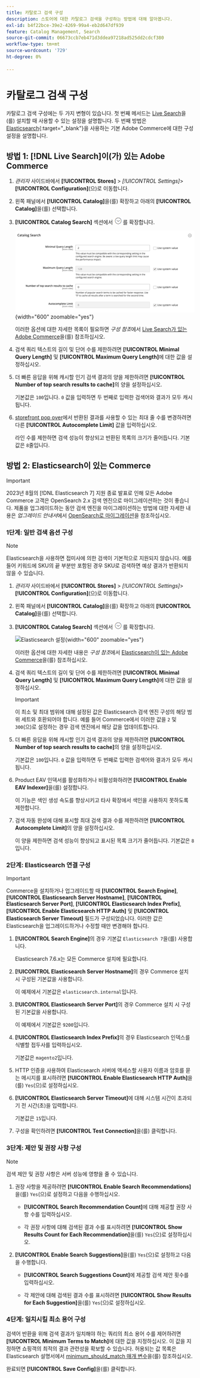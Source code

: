 ```yaml
---
title: 카탈로그 검색 구성
description: 스토어에 대한 카탈로그 검색을 구성하는 방법에 대해 알아봅니다.
exl-id: b4f22bce-39e2-4269-99a4-eb2d647df939
feature: Catalog Management, Search
source-git-commit: 06673ccb7eb471d3ddea97218ad525dd2cdcf380
workflow-type: tm+mt
source-wordcount: '729'
ht-degree: 0%

---
```


# 카탈로그 검색 구성

카탈로그 검색 구성에는 두 가지 변형이 있습니다. 첫 번째 메서드는 [Live Search](https://experienceleague.adobe.com/docs/commerce-merchant-services/live-search/overview.html)을(를) 설치할 때 사용할 수 있는 설정을 설명합니다. 두 번째 방법은 [Elasticsearch][1]{:target=&quot;_blank&quot;}을 사용하는 기본 Adobe Commerce에 대한 구성 설정을 설명합니다.

## 방법 1: [!DNL Live Search]이(가) 있는 Adobe Commerce

1. _관리자_ 사이드바에서 **[!UICONTROL Stores]** > _[!UICONTROL Settings]_>**[!UICONTROL Configuration]**(으)로 이동합니다.

1. 왼쪽 패널에서 **[!UICONTROL Catalog]**&#x200B;을(를) 확장하고 아래의 **[!UICONTROL Catalog]**&#x200B;을(를) 선택합니다.

1. **[!UICONTROL Catalog Search]** 섹션에서 ![확장 선택기](../assets/icon-display-expand.png)를 확장합니다.

   ![실시간 검색에 대한 카탈로그 검색](../configuration-reference/catalog/assets/catalog-search-live-search.png){width="600" zoomable="yes"}

   이러한 옵션에 대한 자세한 목록이 필요하면 _구성 참조_&#x200B;에서 [Live Search가 있는 Adobe Commerce](../configuration-reference/catalog/catalog.md#adobe-commerce-with-live-search)을(를) 참조하십시오.

1. 검색 쿼리 텍스트의 길이 및 단어 수를 제한하려면 **[!UICONTROL Minimal Query Length]** 및 **[!UICONTROL Maximum Query Length]**&#x200B;에 대한 값을 설정하십시오.

1. 더 빠른 응답을 위해 캐시할 인기 검색 결과의 양을 제한하려면 **[!UICONTROL Number of top search results to cache]**&#x200B;의 양을 설정하십시오.

   기본값은 `100`입니다. `0` 값을 입력하면 두 번째로 입력한 검색어와 결과가 모두 캐시됩니다.

1. [storefront pop over](https://experienceleague.adobe.com/docs/commerce-merchant-services/live-search/live-search-storefront/quick-tour.html)에서 반환된 결과를 사용할 수 있는 최대 줄 수를 변경하려면 다른 **[!UICONTROL Autocomplete Limit]** 값을 입력하십시오.

   라인 수를 제한하면 검색 성능이 향상되고 반환된 목록의 크기가 줄어듭니다. 기본값은 `8`줄입니다.

## 방법 2: Elasticsearch이 있는 Commerce

>[!IMPORTANT]
>
>2023년 8월의 [!DNL Elasticsearch 7] 지원 종료 발표로 인해 모든 Adobe Commerce 고객은 OpenSearch 2.x 검색 엔진으로 마이그레이션하는 것이 좋습니다. 제품을 업그레이드하는 동안 검색 엔진을 마이그레이션하는 방법에 대한 자세한 내용은 _업그레이드 안내서_&#x200B;에서 [OpenSearch로 마이그레이션](https://experienceleague.adobe.com/docs/commerce-operations/upgrade-guide/prepare/opensearch-migration.html)을 참조하십시오.

### 1단계: 일반 검색 옵션 구성

>[!NOTE]
>
>Elasticsearch을 사용하면 접미사에 의한 검색이 기본적으로 지원되지 않습니다. 예를 들어 키워드에 SKU의 끝 부분만 포함된 경우 SKU로 검색하면 예상 결과가 반환되지 않을 수 있습니다.

1. _관리자_ 사이드바에서 **[!UICONTROL Stores]** > _[!UICONTROL Settings]_>**[!UICONTROL Configuration]**(으)로 이동합니다.

1. 왼쪽 패널에서 **[!UICONTROL Catalog]**&#x200B;을(를) 확장하고 아래의 **[!UICONTROL Catalog]**&#x200B;을(를) 선택합니다.

1. **[!UICONTROL Catalog Search]** 섹션에서 ![확장 선택기](../assets/icon-display-expand.png)를 확장합니다.

   ![Elasticsearch 설정](../configuration-reference/catalog/assets/catalog-search-elasticsearch.png){width="600" zoomable="yes"}

   이러한 옵션에 대한 자세한 내용은 _구성 참조_&#x200B;에서 [Elasticsearch이 있는 Adobe Commerce](../configuration-reference/catalog/catalog.md#adobe-commerce-with-elasticsearch)을(를) 참조하십시오.

1. 검색 쿼리 텍스트의 길이 및 단어 수를 제한하려면 **[!UICONTROL Minimal Query Length]** 및 **[!UICONTROL Maximum Query Length]**&#x200B;에 대한 값을 설정하십시오.

   >[!IMPORTANT]
   >
   >이 최소 및 최대 범위에 대해 설정된 값은 Elasticsearch 검색 엔진 구성의 해당 범위 세트와 호환되어야 합니다. 예를 들어 Commerce에서 이러한 값을 `2` 및 `300`(으)로 설정하는 경우 검색 엔진에서 해당 값을 업데이트합니다.

1. 더 빠른 응답을 위해 캐시할 인기 검색 결과의 양을 제한하려면 **[!UICONTROL Number of top search results to cache]**&#x200B;의 양을 설정하십시오.

   기본값은 `100`입니다. `0` 값을 입력하면 두 번째로 입력한 검색어와 결과가 모두 캐시됩니다.

1. Product EAV 인덱서를 활성화하거나 비활성화하려면 **[!UICONTROL Enable EAV Indexer]**&#x200B;을(를) 설정합니다.

   이 기능은 색인 생성 속도를 향상시키고 타사 확장에서 색인을 사용하지 못하도록 제한합니다.

1. 검색 자동 완성에 대해 표시할 최대 검색 결과 수를 제한하려면 **[!UICONTROL Autocomplete Limit]**&#x200B;의 양을 설정하십시오.

   이 양을 제한하면 검색 성능이 향상되고 표시된 목록 크기가 줄어듭니다. 기본값은 `8`입니다.

### 2단계: Elasticsearch 연결 구성

>[!IMPORTANT]
>
>Commerce을 설치하거나 업그레이드할 때 **[!UICONTROL Search Engine]**, **[!UICONTROL Elasticsearch Server Hostname]**, **[!UICONTROL Elasticsearch Server Port]**, **[!UICONTROL Elasticsearch Index Prefix]**, **[!UICONTROL Enable Elasticsearch HTTP Auth]** 및 **[!UICONTROL Elasticsearch Server Timeout]** 필드가 구성되었습니다. 이러한 값은 Elasticsearch을 업그레이드하거나 수정할 때만 변경해야 합니다.

1. **[!UICONTROL Search Engine]**&#x200B;의 경우 기본값 `Elasticsearch 7`을(를) 사용합니다.

   Elasticsearch 7.6.x는 모든 Commerce 설치에 필요합니다.

1. **[!UICONTROL Elasticsearch Server Hostname]**&#x200B;의 경우 Commerce 설치 시 구성된 기본값을 사용합니다.

   이 예제에서 기본값은 `elasticsearch.internal`입니다.

1. **[!UICONTROL Elasticsearch Server Port]**&#x200B;의 경우 Commerce 설치 시 구성된 기본값을 사용합니다.

   이 예제에서 기본값은 `9200`입니다.

1. **[!UICONTROL Elasticsearch Index Prefix]**&#x200B;의 경우 Elasticsearch 인덱스를 식별할 접두사를 입력하십시오.

   기본값은 `magento2`입니다.

1. HTTP 인증을 사용하여 Elasticsearch 서버에 액세스할 사용자 이름과 암호를 묻는 메시지를 표시하려면 **[!UICONTROL Enable Elasticsearch HTTP Auth]**&#x200B;을(를) `Yes`(으)로 설정하십시오.

1. **[!UICONTROL Elasticsearch Server Timeout]**&#x200B;에 대해 시스템 시간이 초과되기 전 시간(초)을 입력합니다.

   기본값은 `15`입니다.

1. 구성을 확인하려면 **[!UICONTROL Test Connection]**&#x200B;을(를) 클릭합니다.

### 3단계: 제안 및 권장 사항 구성

>[!NOTE]
>
>검색 제안 및 권장 사항은 서버 성능에 영향을 줄 수 있습니다.

1. 권장 사항을 제공하려면 **[!UICONTROL Enable Search Recommendations]**&#x200B;을(를) `Yes`(으)로 설정하고 다음을 수행하십시오.

   - **[!UICONTROL Search Recommendation Count]**&#x200B;에 대해 제공할 권장 사항 수를 입력하십시오.

   - 각 권장 사항에 대해 검색된 결과 수를 표시하려면 **[!UICONTROL Show Results Count for Each Recommendation]**&#x200B;을(를) `Yes`(으)로 설정하십시오.

1. **[!UICONTROL Enable Search Suggestions]**&#x200B;을(를) `Yes`(으)로 설정하고 다음을 수행합니다.

   - **[!UICONTROL Search Suggestions Count]**&#x200B;에 제공할 검색 제안 횟수를 입력하십시오.

   - 각 제안에 대해 검색된 결과 수를 표시하려면 **[!UICONTROL Show Results for Each Suggestion]**&#x200B;을(를) `Yes`(으)로 설정하십시오.

### 4단계: 일치시킬 최소 용어 구성

검색어 반환을 위해 검색 결과가 일치해야 하는 쿼리의 최소 용어 수를 제어하려면 **[!UICONTROL Minimum Terms to Match]**&#x200B;에 대한 값을 지정하십시오. 이 값을 지정하면 쇼핑객의 최적의 결과 관련성을 확보할 수 있습니다. 허용되는 값 목록은 Elasticsearch 설명서에서 [minimum_should_match 매개 변수](https://www.elastic.co/guide/en/elasticsearch/reference/current/query-dsl-minimum-should-match.html)을(를) 참조하십시오.

완료되면 **[!UICONTROL Save Config]**&#x200B;을(를) 클릭합니다.

[1]: https://experienceleague.adobe.com/docs/commerce-operations/installation-guide/prerequisites/search-engine/overview.html
[2]: https://experienceleague.adobe.com/docs/commerce-operations/configuration-guide/search/overview-search.html
